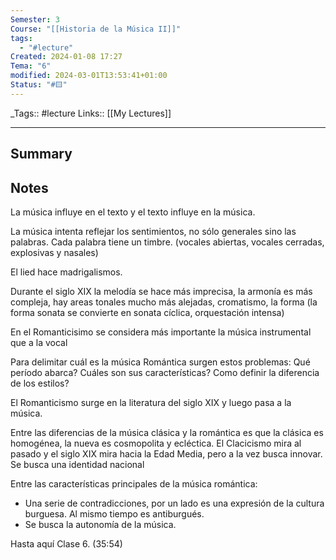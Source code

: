 ```yaml
---
Semester: 3
Course: "[[Historia de la Música II]]"
tags:
  - "#lecture"
Created: 2024-01-08 17:27
Tema: "6"
modified: 2024-03-01T13:53:41+01:00
Status: "#🟨"
---
```


\_Tags::  #lecture 
Links:: [[My Lectures]]
___

## Summary

## Notes

La música influye en el texto y el texto influye en la música.

La música intenta reflejar los sentimientos, no sólo generales sino las palabras. Cada palabra tiene un timbre. (vocales abiertas, vocales cerradas, explosivas y nasales)

El lied hace madrigalismos.

Durante el siglo XIX la melodía se hace más imprecisa, la armonía es más compleja, hay areas tonales mucho más alejadas, cromatismo, la forma (la forma sonata se convierte en sonata cíclica, orquestación intensa)

En el Romanticisimo se considera más importante la música instrumental que a la vocal

Para delimitar cuál es la música Romántica surgen estos problemas: Qué período abarca? Cuáles son sus características? Como definir la diferencia de los estilos?

El Romanticismo surge en la literatura del siglo XIX y luego pasa a la música.

Entre las diferencias de la música clásica y la romántica es que la clásica es homogénea, la nueva es cosmopolita y ecléctica. El Clacicismo mira al pasado y el siglo XIX mira hacia la Edad Media, pero a la vez busca innovar. Se busca una identidad nacional

Entre las características principales de la música romántica:
- Una serie de contradicciones, por un lado es una expresión de la cultura burguesa. Al mismo tiempo es antiburgués.
- Se busca la autonomía de la música. 


Hasta aquí Clase 6. (35:54)

